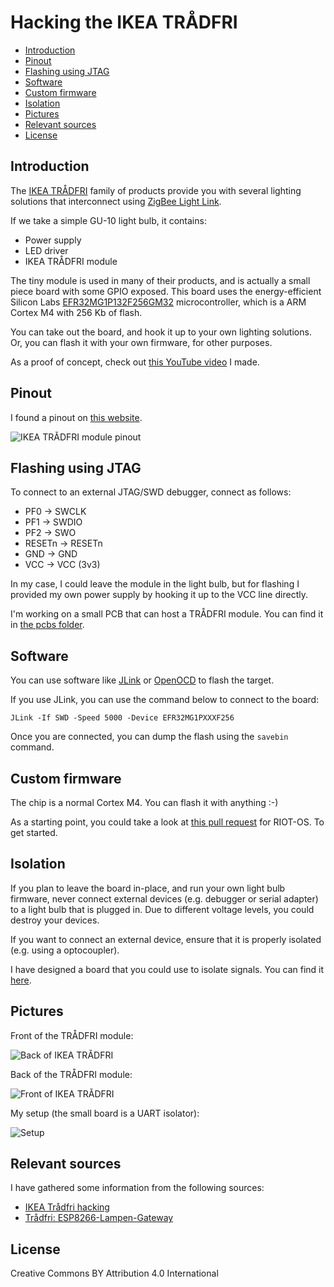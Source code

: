 # Hacking the IKEA TRÅDFRI

* [Introduction](#introduction)
* [Pinout](#pinout)
* [Flashing using JTAG](#flashing)
* [Software](#software)
* [Custom firmware](#custom-firmware)
* [Isolation](#isolation)
* [Pictures](#pictures)
* [Relevant sources](#relevant-sources)
* [License](#license)

## Introduction

The [IKEA TRÅDFRI](http://www.ikea.com/us/en/catalog/categories/departments/lighting/36812/) family of products provide you with several lighting solutions that interconnect using [ZigBee Light Link](http://www.zigbee.org/zigbee-for-developers/applicationstandards/zigbee-light-link/).

If we take a simple GU-10 light bulb, it contains:

* Power supply
* LED driver
* IKEA TRÅDFRI module

The tiny module is used in many of their products, and is actually a small piece board with some GPIO exposed. This board uses the energy-efficient Silicon Labs [EFR32MG1P132F256GM32](https://www.silabs.com/products/wireless/mesh-networking/efr32mg-mighty-gecko-zigbee-thread-soc/device.efr32mg1p132f256gm32) microcontroller, which is a ARM Cortex M4 with 256 Kb of flash.

You can take out the board, and hook it up to your own lighting solutions. Or, you can flash it with your own firmware, for other purposes.

As a proof of concept, check out [this YouTube video](https://www.youtube.com/watch?v=yi_Z2WtmdDU) I made.

## Pinout
I found a pinout on [this website](https://tradfri.blogspot.nl).

![IKEA TRÅDFRI module pinout](images/pinout.png)

## Flashing using JTAG
To connect to an external JTAG/SWD debugger, connect as follows:

* PF0 -> SWCLK
* PF1 -> SWDIO
* PF2 -> SWO
* RESETn -> RESETn
* GND -> GND
* VCC -> VCC (3v3)

In my case, I could leave the module in the light bulb, but for flashing I provided my own power supply by hooking it up to the VCC line directly.

I'm working on a small PCB that can host a TRÅDFRI module. You can find it in [the pcbs folder](pcbs/devboard).

## Software
You can use software like [JLink](https://www.segger.com/products/debug-probes/j-link/) or [OpenOCD](http://www.openocd.org) to flash the target.

If you use JLink, you can use the command below to connect to the board:

```shell
JLink -If SWD -Speed 5000 -Device EFR32MG1PXXXF256
```

Once you are connected, you can dump the flash using the `savebin` command.

## Custom firmware
The chip is a normal Cortex M4. You can flash it with anything :-)

As a starting point, you could take a look at [this pull request](https://github.com/RIOT-OS/RIOT/pull/8047) for RIOT-OS. To get started.

## Isolation
If you plan to leave the board in-place, and run your own light bulb firmware, never connect external devices (e.g. debugger or serial adapter) to a light bulb that is plugged in. Due to different voltage levels, you could destroy your devices.

If you want to connect an external device, ensure that it is properly isolated (e.g. using a optocoupler).

I have designed a board that you could use to isolate signals. You can find it [here](pcbs/isolator).

## Pictures

Front of the TRÅDFRI module:

![Back of IKEA TRÅDFRI](images/front.jpg)

Back of the TRÅDFRI module:

![Front of IKEA TRÅDFRI](images/back.jpg)

My setup (the small board is a UART isolator):

![Setup](images/setup.jpg)

## Relevant sources
I have gathered some information from the following sources:

* [IKEA Trådfri hacking](https://tradfri.blogspot.nl)
* [Trådfri: ESP8266-Lampen-Gateway](https://www.heise.de/make/artikel/Ikea-Tradfri-Anleitung-fuer-ein-ESP8266-Lampen-Gateway-3598411.html)

## License
Creative Commons BY Attribution 4.0 International
